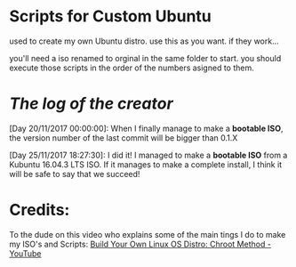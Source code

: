 # Scripts for Custom Ubuntu
used to create my own Ubuntu distro. use this as you want. if they work...

you'll need a iso renamed to orginal in the same folder to start.
you should execute those scripts in the order of the numbers asigned to them.

# _The log of the creator_

[Day 20/11/2017 00:00:00]: When I finally manage to make a **bootable ISO**, the version number of the last commit will be bigger than 0.1.X

[Day 25/11/2017 18:27:30]: I did it! I managed to make a **bootable ISO** from a Kubuntu 16.04.3 LTS ISO. If it manages to make a complete install, I think it will be safe to say that we succeed!

# Credits:
To the dude on this video who explains some of the main tings I do to make my ISO's and Scripts:
[Build Your Own Linux OS Distro: Chroot Method - YouTube](https://www.youtube.com/watch?v=5O9srO8KbRM)
